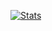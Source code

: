 [![Stats](https://github-readme-stats.vercel.app/api?username=kitten99)](https://github.com/anuraghazra/github-readme-stats)
